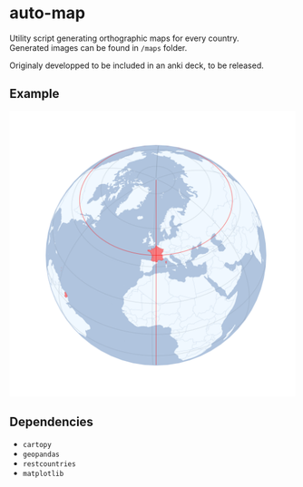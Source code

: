 # auto-map

Utility script generating orthographic maps for every country.  
Generated images can be found in `/maps` folder.

Originaly developped to be included in an anki deck, to be released.

## Example
<img src="./maps/FRA.png">

## Dependencies
- `cartopy`
- `geopandas`
- `restcountries`
- `matplotlib`
